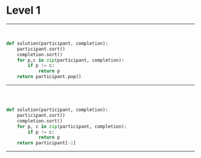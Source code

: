 # Level 1

---

​																									




```python
def solution(participant, completion):
    participant.sort()
    completion.sort()
    for p,c in zip(participant, completion):
        if p != c:
            return p
    return participant.pop()
```

---

​												

```python

def solution(participant, completion):
    participant.sort()
    completion.sort()
    for p, c in zip(participant, completion):
        if p != c:
            return p
    return participant[-1]
```

---



```python

```

